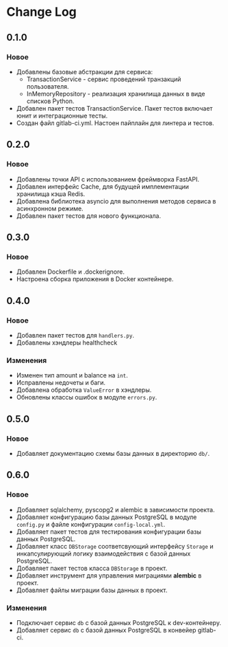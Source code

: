# Change Log

## 0.1.0

### Новое

- Добавлены базовые абстракции для сервиса:
    - TransactionService - сервис проведений транзакций пользователя.
    - InMemoryRepository - реализация хранилища данных в виде списков Python.
- Добавлен пакет тестов TransactionService. Пакет тестов включает юнит и интеграционные тесты.
- Создан файл gitlab-ci.yml. Настоен пайплайн для линтера и тестов.

## 0.2.0

### Новое

- Добавлены точки API с использованием фреймворка FastAPI.
- Добавлен интерфейс Cache, для будущей имплементации хранилища кэша Redis.
- Добавлена библиотека asyncio для выполнения методов сервиса в асинхронном режиме.
- Добавлен пакет тестов для нового функционала.

## 0.3.0

### Новое

- Добавлен Dockerfile и .dockerignore.
- Настроена сборка приложения в Docker контейнере.

## 0.4.0

### Новое

- Добавлен пакет тестов для `handlers.py`.
- Добавлены хэндлеры healthcheck

### Изменения

- Изменен тип amount и balance на `int`.
- Исправлены недочеты и баги.
- Добавлена обработка `ValueError` в хэндлеры.
- Обновлены классы ошибок в модуле `errors.py`.

## 0.5.0

### Новое

- Добавляет документацию схемы базы данных в директорию `db/`.

## 0.6.0

### Новое

- Добавляет sqlalchemy, pyscopg2 и alembic в зависимости проекта.
- Добавляет конфигурацию базы данных PostgreSQL в модуле `config.py` и файле конфигурации `config-local.yml`.
- Добавляет пакет тестов для тестирования конфигурации базы данных PostgreSQL.
- Добавляет класс `DBStorage` соответсвующий интерфейсу `Storage` и инкапсулирующий логику взаимодействия с базой данных PostgreSQL.
- Добавляет пакет тестов класса `DBStorage` в проект.
- Добавляет инструмент для управления миграциями **alembic** в проект.
- Добавляет файлы миграции базы данных в проект.

### Изменения

- Подключает сервис `db` с базой данных PostgreSQL к dev-контейнеру.
- Добавляет сервис `db` с базой данных PostgreSQL в конвейер gitlab-ci.
